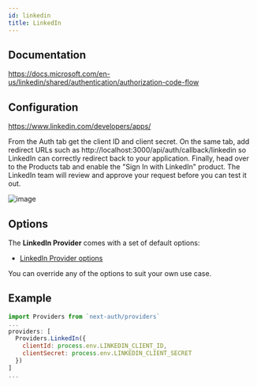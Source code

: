 ```yaml
---
id: linkedin
title: LinkedIn
---
```


## Documentation

https://docs.microsoft.com/en-us/linkedin/shared/authentication/authorization-code-flow

## Configuration

https://www.linkedin.com/developers/apps/

From the Auth tab get the client ID and client secret. On the same tab, add redirect URLs such as http://localhost:3000/api/auth/callback/linkedin so LinkedIn can correctly redirect back to your application. Finally, head over to the Products tab and enable the "Sign In with LinkedIn" product. The LinkedIn team will review and approve your request before you can test it out.

![image](https://user-images.githubusercontent.com/330396/114429603-68195600-9b72-11eb-8311-62e58383c42b.png)

## Options

The **LinkedIn Provider** comes with a set of default options:

- [LinkedIn Provider options](https://github.com/nextauthjs/next-auth/blob/main/src/providers/linkedin.js)

You can override any of the options to suit your own use case.

## Example

```js
import Providers from `next-auth/providers`
...
providers: [
  Providers.LinkedIn({
    clientId: process.env.LINKEDIN_CLIENT_ID,
    clientSecret: process.env.LINKEDIN_CLIENT_SECRET
  })
]
...
```
